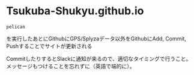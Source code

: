 # Tsukuba-Shukyu.github.io


````
pelican
````
を実行したあとにGithubにGPS/Splyzaデータ以外をGithubにAdd, Commit, Pushすることでサイトが更新される

CommitしたりするとSlackに通知が来るので、適切なタイミングで行うこと。
メッセージもつけることを忘れずに（英語で端的に）。
